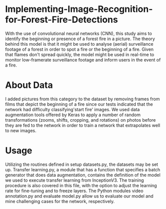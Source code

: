 # Implementing-Image-Recognition-for-Forest-Fire-Detections

With the use of convolutional neural networks (CNN), this study aims to identify the beginning or presence of a forest fire in a picture. The theory behind this model is that it might be used to analyse (aerial) surveillance footage of a forest in order to spot a fire or the beginning of a fire. Given that flames don't spread quickly, the model might be used in real-time to monitor low-framerate surveillance footage and inform users in the event of a fire.

# About Data
I added pictures from this category to the dataset by removing frames from films that depict the beginning of a fire since our tests indicated that the network had difficulty classifying'start fire' images. We used data augmentation tools offered by Keras to apply a number of random transformations (zooms, shifts, cropping, and rotations) on photos before they are fed to the network in order to train a network that extrapolates well to new images.

# Usage
Utilizing the routines defined in setup datasets.py, the datasets may be set up. Transfer learning.py, a module that has a function that specifies a batch generator that does data augmentation, contains the definition of the model we used to execute transfer learning from InceptionV3. The training procedure is also covered in this file, with the option to adjust the learning rate for fine-tuning and to freeze layers. The Python modules video annotation.py and evaluate model.py allow us to evaluate our model and mine challenging cases for the network, respectively.
